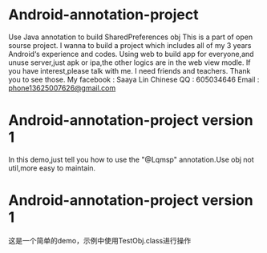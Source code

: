 # Android-annotation-project
Use Java annotation to build SharedPreferences obj
This is a part of open sourse project.
I wanna to build a project which includes all of my 3 years Android‘s experience and codes.
Using web to build app for everyone,and unuse server,just apk or ipa,the other logics are in the web view modle.
If you have interest,please talk with me. I need friends and teachers.
Thank you to see those.
   My facebook : Saaya Lin 
   Chinese QQ  : 605034646
   Email       : phone13625007626@gmail.com
# Android-annotation-project version 1
In this demo,just tell you how to use the "@Lqmsp" annotation.Use obj not util,more easy to maintain.
# Android-annotation-project version 1
这是一个简单的demo，示例中使用TestObj.class进行操作
